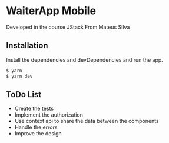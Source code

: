 # WaiterApp Mobile

Developed in the course JStack From Mateus Silva

## Installation

Install the dependencies and devDependencies and run the app.

```sh
$ yarn
$ yarn dev
```

## ToDo List

- Create the tests
- Implement the authorization
- Use context api to share the data between the components
- Handle the errors
- Improve the design

